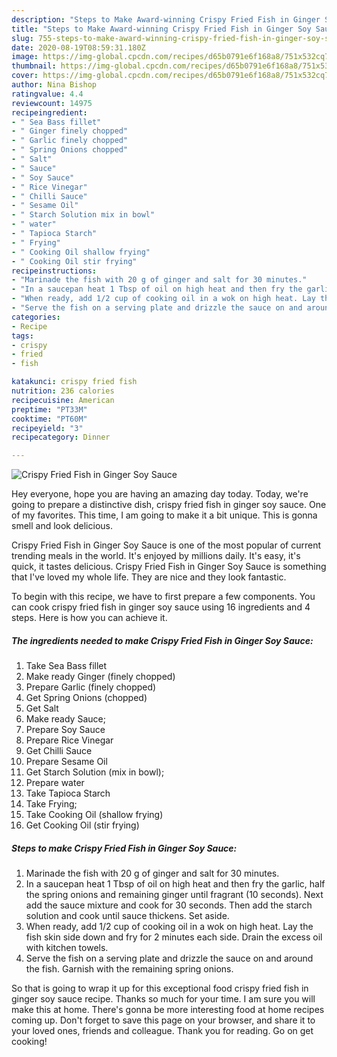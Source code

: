 ```yaml
---
description: "Steps to Make Award-winning Crispy Fried Fish in Ginger Soy Sauce"
title: "Steps to Make Award-winning Crispy Fried Fish in Ginger Soy Sauce"
slug: 755-steps-to-make-award-winning-crispy-fried-fish-in-ginger-soy-sauce
date: 2020-08-19T08:59:31.180Z
image: https://img-global.cpcdn.com/recipes/d65b0791e6f168a8/751x532cq70/crispy-fried-fish-in-ginger-soy-sauce-recipe-main-photo.jpg
thumbnail: https://img-global.cpcdn.com/recipes/d65b0791e6f168a8/751x532cq70/crispy-fried-fish-in-ginger-soy-sauce-recipe-main-photo.jpg
cover: https://img-global.cpcdn.com/recipes/d65b0791e6f168a8/751x532cq70/crispy-fried-fish-in-ginger-soy-sauce-recipe-main-photo.jpg
author: Nina Bishop
ratingvalue: 4.4
reviewcount: 14975
recipeingredient:
- " Sea Bass fillet"
- " Ginger finely chopped"
- " Garlic finely chopped"
- " Spring Onions chopped"
- " Salt"
- " Sauce"
- " Soy Sauce"
- " Rice Vinegar"
- " Chilli Sauce"
- " Sesame Oil"
- " Starch Solution mix in bowl"
- " water"
- " Tapioca Starch"
- " Frying"
- " Cooking Oil shallow frying"
- " Cooking Oil stir frying"
recipeinstructions:
- "Marinade the fish with 20 g of ginger and salt for 30 minutes."
- "In a saucepan heat 1 Tbsp of oil on high heat and then fry the garlic, half the spring onions and remaining ginger until fragrant (10 seconds). Next add the sauce mixture and cook for 30 seconds. Then add the starch solution and cook until sauce thickens. Set aside."
- "When ready, add 1/2 cup of cooking oil in a wok on high heat. Lay the fish skin side down and fry for 2 minutes each side. Drain the excess oil with kitchen towels."
- "Serve the fish on a serving plate and drizzle the sauce on and around the fish. Garnish with the remaining spring onions."
categories:
- Recipe
tags:
- crispy
- fried
- fish

katakunci: crispy fried fish 
nutrition: 236 calories
recipecuisine: American
preptime: "PT33M"
cooktime: "PT60M"
recipeyield: "3"
recipecategory: Dinner

---
```



![Crispy Fried Fish in Ginger Soy Sauce](https://img-global.cpcdn.com/recipes/d65b0791e6f168a8/751x532cq70/crispy-fried-fish-in-ginger-soy-sauce-recipe-main-photo.jpg)

Hey everyone, hope you are having an amazing day today. Today, we're going to prepare a distinctive dish, crispy fried fish in ginger soy sauce. One of my favorites. This time, I am going to make it a bit unique. This is gonna smell and look delicious.

Crispy Fried Fish in Ginger Soy Sauce is one of the most popular of current trending meals in the world. It's enjoyed by millions daily. It's easy, it's quick, it tastes delicious. Crispy Fried Fish in Ginger Soy Sauce is something that I've loved my whole life. They are nice and they look fantastic.




To begin with this recipe, we have to first prepare a few components. You can cook crispy fried fish in ginger soy sauce using 16 ingredients and 4 steps. Here is how you can achieve it.

<!--inarticleads1-->

##### The ingredients needed to make Crispy Fried Fish in Ginger Soy Sauce:

1. Take  Sea Bass fillet
1. Make ready  Ginger (finely chopped)
1. Prepare  Garlic (finely chopped)
1. Get  Spring Onions (chopped)
1. Get  Salt
1. Make ready  Sauce;
1. Prepare  Soy Sauce
1. Prepare  Rice Vinegar
1. Get  Chilli Sauce
1. Prepare  Sesame Oil
1. Get  Starch Solution (mix in bowl);
1. Prepare  water
1. Take  Tapioca Starch
1. Take  Frying;
1. Take  Cooking Oil (shallow frying)
1. Get  Cooking Oil (stir frying)




<!--inarticleads2-->

##### Steps to make Crispy Fried Fish in Ginger Soy Sauce:

1. Marinade the fish with 20 g of ginger and salt for 30 minutes.
1. In a saucepan heat 1 Tbsp of oil on high heat and then fry the garlic, half the spring onions and remaining ginger until fragrant (10 seconds). Next add the sauce mixture and cook for 30 seconds. Then add the starch solution and cook until sauce thickens. Set aside.
1. When ready, add 1/2 cup of cooking oil in a wok on high heat. Lay the fish skin side down and fry for 2 minutes each side. Drain the excess oil with kitchen towels.
1. Serve the fish on a serving plate and drizzle the sauce on and around the fish. Garnish with the remaining spring onions.




So that is going to wrap it up for this exceptional food crispy fried fish in ginger soy sauce recipe. Thanks so much for your time. I am sure you will make this at home. There's gonna be more interesting food at home recipes coming up. Don't forget to save this page on your browser, and share it to your loved ones, friends and colleague. Thank you for reading. Go on get cooking!
